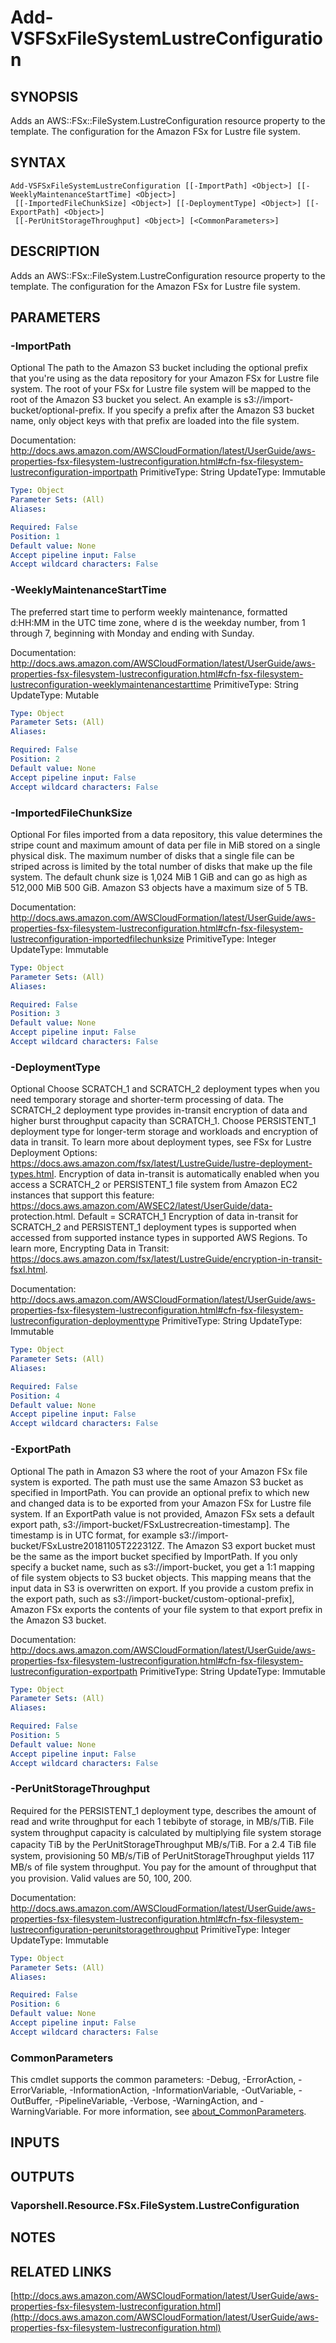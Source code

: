 # Add-VSFSxFileSystemLustreConfiguration

## SYNOPSIS
Adds an AWS::FSx::FileSystem.LustreConfiguration resource property to the template.
The configuration for the Amazon FSx for Lustre file system.

## SYNTAX

```
Add-VSFSxFileSystemLustreConfiguration [[-ImportPath] <Object>] [[-WeeklyMaintenanceStartTime] <Object>]
 [[-ImportedFileChunkSize] <Object>] [[-DeploymentType] <Object>] [[-ExportPath] <Object>]
 [[-PerUnitStorageThroughput] <Object>] [<CommonParameters>]
```

## DESCRIPTION
Adds an AWS::FSx::FileSystem.LustreConfiguration resource property to the template.
The configuration for the Amazon FSx for Lustre file system.

## PARAMETERS

### -ImportPath
Optional The path to the Amazon S3 bucket including the optional prefix that you're using as the data repository for your Amazon FSx for Lustre file system.
The root of your FSx for Lustre file system will be mapped to the root of the Amazon S3 bucket you select.
An example is s3://import-bucket/optional-prefix.
If you specify a prefix after the Amazon S3 bucket name, only object keys with that prefix are loaded into the file system.

Documentation: http://docs.aws.amazon.com/AWSCloudFormation/latest/UserGuide/aws-properties-fsx-filesystem-lustreconfiguration.html#cfn-fsx-filesystem-lustreconfiguration-importpath
PrimitiveType: String
UpdateType: Immutable

```yaml
Type: Object
Parameter Sets: (All)
Aliases:

Required: False
Position: 1
Default value: None
Accept pipeline input: False
Accept wildcard characters: False
```

### -WeeklyMaintenanceStartTime
The preferred start time to perform weekly maintenance, formatted d:HH:MM in the UTC time zone, where d is the weekday number, from 1 through 7, beginning with Monday and ending with Sunday.

Documentation: http://docs.aws.amazon.com/AWSCloudFormation/latest/UserGuide/aws-properties-fsx-filesystem-lustreconfiguration.html#cfn-fsx-filesystem-lustreconfiguration-weeklymaintenancestarttime
PrimitiveType: String
UpdateType: Mutable

```yaml
Type: Object
Parameter Sets: (All)
Aliases:

Required: False
Position: 2
Default value: None
Accept pipeline input: False
Accept wildcard characters: False
```

### -ImportedFileChunkSize
Optional For files imported from a data repository, this value determines the stripe count and maximum amount of data per file in MiB stored on a single physical disk.
The maximum number of disks that a single file can be striped across is limited by the total number of disks that make up the file system.
The default chunk size is 1,024 MiB 1 GiB and can go as high as 512,000 MiB 500 GiB.
Amazon S3 objects have a maximum size of 5 TB.

Documentation: http://docs.aws.amazon.com/AWSCloudFormation/latest/UserGuide/aws-properties-fsx-filesystem-lustreconfiguration.html#cfn-fsx-filesystem-lustreconfiguration-importedfilechunksize
PrimitiveType: Integer
UpdateType: Immutable

```yaml
Type: Object
Parameter Sets: (All)
Aliases:

Required: False
Position: 3
Default value: None
Accept pipeline input: False
Accept wildcard characters: False
```

### -DeploymentType
Optional Choose SCRATCH_1 and SCRATCH_2 deployment types when you need temporary storage and shorter-term processing of data.
The SCRATCH_2 deployment type provides in-transit encryption of data and higher burst throughput capacity than SCRATCH_1.
Choose PERSISTENT_1 deployment type for longer-term storage and workloads and encryption of data in transit.
To learn more about deployment types, see  FSx for Lustre Deployment Options: https://docs.aws.amazon.com/fsx/latest/LustreGuide/lustre-deployment-types.html.
Encryption of data in-transit is automatically enabled when you access a SCRATCH_2 or PERSISTENT_1 file system from Amazon EC2 instances that support this feature: https://docs.aws.amazon.com/AWSEC2/latest/UserGuide/data-                 protection.html.
Default = SCRATCH_1
Encryption of data in-transit for SCRATCH_2 and PERSISTENT_1 deployment types is supported when accessed from supported instance types in supported AWS Regions.
To learn more, Encrypting Data in Transit: https://docs.aws.amazon.com/fsx/latest/LustreGuide/encryption-in-transit-fsxl.html.

Documentation: http://docs.aws.amazon.com/AWSCloudFormation/latest/UserGuide/aws-properties-fsx-filesystem-lustreconfiguration.html#cfn-fsx-filesystem-lustreconfiguration-deploymenttype
PrimitiveType: String
UpdateType: Immutable

```yaml
Type: Object
Parameter Sets: (All)
Aliases:

Required: False
Position: 4
Default value: None
Accept pipeline input: False
Accept wildcard characters: False
```

### -ExportPath
Optional The path in Amazon S3 where the root of your Amazon FSx file system is exported.
The path must use the same Amazon S3 bucket as specified in ImportPath.
You can provide an optional prefix to which new and changed data is to be exported from your Amazon FSx for Lustre file system.
If an ExportPath value is not provided, Amazon FSx sets a default export path, s3://import-bucket/FSxLustrecreation-timestamp\].
The timestamp is in UTC format, for example s3://import-bucket/FSxLustre20181105T222312Z.
The Amazon S3 export bucket must be the same as the import bucket specified by ImportPath.
If you only specify a bucket name, such as s3://import-bucket, you get a 1:1 mapping of file system objects to S3 bucket objects.
This mapping means that the input data in S3 is overwritten on export.
If you provide a custom prefix in the export path, such as s3://import-bucket/custom-optional-prefix\], Amazon FSx exports the contents of your file system to that export prefix in the Amazon S3 bucket.

Documentation: http://docs.aws.amazon.com/AWSCloudFormation/latest/UserGuide/aws-properties-fsx-filesystem-lustreconfiguration.html#cfn-fsx-filesystem-lustreconfiguration-exportpath
PrimitiveType: String
UpdateType: Immutable

```yaml
Type: Object
Parameter Sets: (All)
Aliases:

Required: False
Position: 5
Default value: None
Accept pipeline input: False
Accept wildcard characters: False
```

### -PerUnitStorageThroughput
Required for the PERSISTENT_1 deployment type, describes the amount of read and write throughput for each 1 tebibyte of storage, in MB/s/TiB.
File system throughput capacity is calculated by multiplying ﬁle system storage capacity TiB by the PerUnitStorageThroughput MB/s/TiB.
For a 2.4 TiB ﬁle system, provisioning 50 MB/s/TiB of PerUnitStorageThroughput yields 117 MB/s of ﬁle system throughput.
You pay for the amount of throughput that you provision.
Valid values are 50, 100, 200.

Documentation: http://docs.aws.amazon.com/AWSCloudFormation/latest/UserGuide/aws-properties-fsx-filesystem-lustreconfiguration.html#cfn-fsx-filesystem-lustreconfiguration-perunitstoragethroughput
PrimitiveType: Integer
UpdateType: Immutable

```yaml
Type: Object
Parameter Sets: (All)
Aliases:

Required: False
Position: 6
Default value: None
Accept pipeline input: False
Accept wildcard characters: False
```

### CommonParameters
This cmdlet supports the common parameters: -Debug, -ErrorAction, -ErrorVariable, -InformationAction, -InformationVariable, -OutVariable, -OutBuffer, -PipelineVariable, -Verbose, -WarningAction, and -WarningVariable. For more information, see [about_CommonParameters](http://go.microsoft.com/fwlink/?LinkID=113216).

## INPUTS

## OUTPUTS

### Vaporshell.Resource.FSx.FileSystem.LustreConfiguration
## NOTES

## RELATED LINKS

[http://docs.aws.amazon.com/AWSCloudFormation/latest/UserGuide/aws-properties-fsx-filesystem-lustreconfiguration.html](http://docs.aws.amazon.com/AWSCloudFormation/latest/UserGuide/aws-properties-fsx-filesystem-lustreconfiguration.html)

